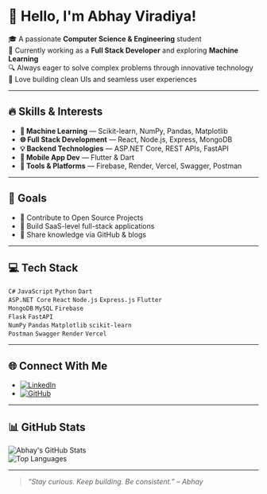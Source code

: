 # 👋 Hello, I'm Abhay Viradiya!

🎓 A passionate **Computer Science & Engineering** student  
💼 Currently working as a **Full Stack Developer** and exploring **Machine Learning**  
🔍 Always eager to solve complex problems through innovative technology  
🎨 Love building clean UIs and seamless user experiences  

---

## 🔥 Skills & Interests

- **🧠 Machine Learning** — Scikit-learn, NumPy, Pandas, Matplotlib  
- **🌐 Full Stack Development** — React, Node.js, Express, MongoDB  
- **💡 Backend Technologies** — ASP.NET Core, REST APIs, FastAPI  
- **📱 Mobile App Dev** — Flutter & Dart  
- **🧰 Tools & Platforms** — Firebase, Render, Vercel, Swagger, Postman

---

## 📌 Goals

- 🔹 Contribute to Open Source Projects  
- 🔹 Build SaaS-level full-stack applications  
- 🔹 Share knowledge via GitHub & blogs

---

## 💻 Tech Stack

`C#` `JavaScript` `Python` `Dart`  
`ASP.NET Core` `React` `Node.js` `Express.js` `Flutter`  
`MongoDB` `MySQL` `Firebase`  
`Flask` `FastAPI`  
`NumPy` `Pandas` `Matplotlib` `scikit-learn`  
`Postman` `Swagger` `Render` `Vercel`

---

## 🌐 Connect With Me

- [![LinkedIn](https://img.shields.io/badge/LinkedIn-blue?style=flat&logo=linkedin)](https://www.linkedin.com/in/abhayviradiya04)
- [![GitHub](https://img.shields.io/badge/GitHub-100000?style=flat&logo=github&logoColor=white)](https://github.com/abhayviradiya04)

---

## 📊 GitHub Stats

![Abhay's GitHub Stats](https://github-readme-stats.vercel.app/api?username=abhayviradiya04&show_icons=true&theme=gruvbox)  
![Top Languages](https://github-readme-stats.vercel.app/api/top-langs/?username=abhayviradiya04&layout=compact&theme=gruvbox)

---

> *“Stay curious. Keep building. Be consistent.” – Abhay*

